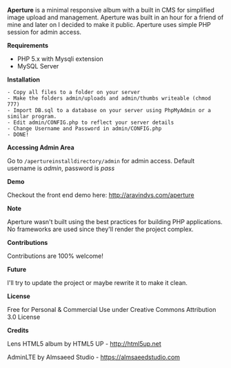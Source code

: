 

**Aperture** is a minimal responsive album with a built in CMS for simplified image upload and management. Aperture was built in an hour for a friend of mine and later on I decided to make it public. Aperture uses simple PHP session for admin access.

**Requirements**
- PHP 5.x with Mysqli extension
- MySQL Server

**Installation**

    - Copy all files to a folder on your server
    - Make the folders admin/uploads and admin/thumbs writeable (chmod 777)
    - Import DB.sql to a database on your server using PhpMyAdmin or a similar program.
    - Edit admin/CONFIG.php to reflect your server details
    - Change Username and Password in admin/CONFIG.php
    - DONE!

**Accessing Admin Area**

Go to `/apertureinstalldirectory/admin` for admin access. Default username is *admin*, password is *pass*

**Demo**

Checkout the front end demo here: http://aravindvs.com/aperture

**Note**

Aperture wasn't built using the best practices for building PHP applications. No frameworks are used since they'll render the project complex.

**Contributions**

Contributions are 100% welcome!

**Future**

I'll try to update the project or maybe rewrite it to make it clean. 

**License**

Free for Personal & Commercial Use under Creative Commons Attribution 3.0 License


**Credits**

Lens HTML5 album by HTML5 UP - http://html5up.net

AdminLTE by Almsaeed Studio - https://almsaeedstudio.com

